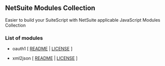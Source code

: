 ## NetSuite Modules Collection

Easier to build your SuiteScript with NetSuite applicable JavaScript Modules Collection

### List of modules

- oauth1 [
  [README](https://github.com/HubertzZ/nsModColl/blob/dev/src/oauth1/README.md)
  | [LICENSE](https://github.com/HubertzZ/nsModColl/blob/dev/src/oauth1/LICENSE.md)
  ]

- xml2json [
  [README](https://github.com/HubertzZ/nsModColl/blob/dev/src/xml2json/README.md)
  | [LICENSE](https://github.com/HubertzZ/nsModColl/blob/dev/src/xml2json/LICENSE.md)
  ]